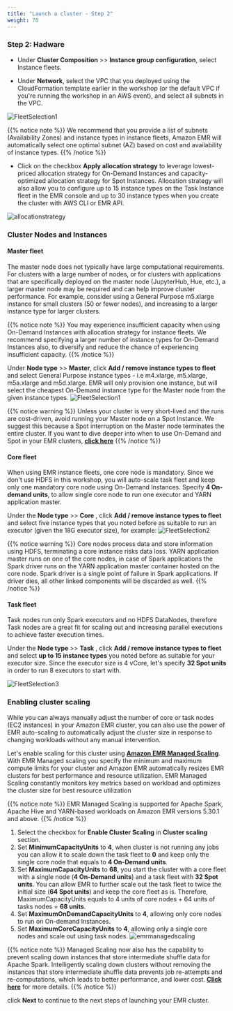 ```yaml
---
title: "Launch a cluster - Step 2"
weight: 70
---
```


### Step 2: Hadware

* Under **Cluster Composition** >> **Instance group configuration**, select Instance fleets. 

* Under **Network**, select the VPC that you deployed using the CloudFormation template earlier in the workshop (or the default VPC if you're running the workshop in an AWS event), and select all subnets in the VPC. 

![FleetSelection1](/images/running-emr-spark-apps-on-spot/emrinstancefleetsnetwork.png)

{{% notice note %}}
We recommend that you provide a list of subnets (Availability Zones) and instance types in instance fleets, Amazon EMR will automatically select one optimal subnet (AZ) based on cost and availability of instance types.
{{% /notice %}}

* Click on the checkbox **Apply allocation strategy** to leverage lowest-priced allocation strategy for On-Demand Instances and capacity-optimized allocation strategy for Spot Instances. Allocation strategy will also allow you to configure up to 15 instance types on the Task Instance fleet in the EMR console and up to 30 instance types when you create the cluster with AWS CLI or EMR API.

![allocationstrategy](/images/running-emr-spark-apps-on-spot/allocation-strategy.png)

### Cluster Nodes and Instances

#### Master fleet
The master node does not typically have large computational requirements. For clusters with a large number of nodes, or for clusters with applications that are specifically deployed on the master node (JupyterHub, Hue, etc.), a larger master node may be required and can help improve cluster performance. For example, consider using a General Purpose m5.xlarge instance for small clusters (50 or fewer nodes), and increasing to a larger instance type for larger clusters. 

{{% notice note %}}
You may experience insufficient capacity when using On-Demand Instances with allocation strategy for instance fleets. We recommend specifying a larger number of instance types for On-Demand Instances also, to diversify and reduce the chance of experiencing insufficient capacity. 
{{% /notice %}}

Under **Node type** >> **Master**, click **Add / remove instance types to fleet** and select General Purpose instance types - i.e m4.xlarge, m5.xlarge, m5a.xlarge and m5d.xlarge. EMR will only provision one instance, but will select the cheapest On-Demand instance type for the Master node from the given instance types.
![FleetSelection1](/images/running-emr-spark-apps-on-spot/emrinstancefleets-master.png)

{{% notice warning %}}
Unless your cluster is very short-lived and the runs are cost-driven, avoid running your Master node on a Spot Instance. We suggest this because a Spot interruption on the Master node terminates the entire cluster. If you want to dive deeper into when to use On-Demand and Spot in your EMR clusters, **[click here](https://docs.aws.amazon.com/emr/latest/ManagementGuide/emr-plan-instances-guidelines.html#emr-plan-spot-instances)**
{{% /notice %}}

#### Core fleet
When using EMR instance fleets, one core node is mandatory. Since we don't use HDFS in this workshop, you will auto-scale task fleet and keep only one mandatory core node using On-Demand Instances. Specify **4 On-demand units**, to allow single core node to run one executor and YARN application master.

Under the **Node type** >> **Core** , click **Add / remove instance types to fleet** and select five instance types that you noted before as suitable to run an executor (given the 18G executor size), for example: 
![FleetSelection2](/images/running-emr-spark-apps-on-spot/emrinstancefleets-core.png)

{{% notice warning %}}
Core nodes process data and store information using HDFS, terminating a core instance risks data loss. YARN application master runs on one of the core nodes, in case of Spark applications the Spark driver runs on the YARN application master container hosted on the core node. Spark driver is a single point of failure in Spark applications. If driver dies, all other linked components will be discarded as well. 
{{% /notice %}}

#### Task fleet
Task nodes run only Spark executors and no HDFS DataNodes, therefore Task nodes are a great fit for scaling out and increasing parallel executions to achieve faster execution times.


Under the  **Node type** >> **Task** , click **Add / remove instance types to fleet** and select **up to 15 instance types** you noted before as suitable for your executor size. Since the executor size is 4 vCore, let's specify **32 Spot units** in order to run 8 executors to start with.

![FleetSelection3](/images/running-emr-spark-apps-on-spot/emrinstancefleets-task.png)

### Enabling cluster scaling

While you can always manually adjust the number of core or task nodes (EC2 instances) in your Amazon EMR cluster, you can also use the power of EMR auto-scaling to automatically adjust the cluster size in response to changing workloads without any manual intervention.

Let's enable scaling for this cluster using **[Amazon EMR Managed Scaling](https://aws.amazon.com/blogs/big-data/introducing-amazon-emr-managed-scaling-automatically-resize-clusters-to-lower-cost/)**. With EMR Managed scaling you specify the minimum and maximum compute limits for your cluster and Amazon EMR automatically resizes EMR clusters for best performance and resource utilization. EMR Managed Scaling constantly monitors key metrics based on workload and optimizes the cluster size for best resource utilization

{{% notice note %}}
EMR Managed Scaling is supported for Apache Spark, Apache Hive and YARN-based workloads on Amazon EMR versions 5.30.1 and above.
{{% /notice %}}

1. Select the checkbox for **Enable Cluster Scaling** in **Cluster scaling** section.
1. Set **MinimumCapacityUnits** to **4**, when cluster is not running any jobs you can allow it to scale down the task fleet to **0** and keep only the single core node that equals to **4 On-Demand units**.
1. Set **MaximumCapacityUnits** to **68**, you start the cluster with a core fleet with a single node (**4 On-Demand units**) and a task fleet with **32 Spot units**. You can allow EMR to further scale out the task fleet to twice the initial size (**64 Spot units**) and keep the core fleet as is. Therefore, MaximumCapacityUnits equals to 4 units of core nodes + 64 units of tasks nodes = **68 units**.  
1. Set **MaximumOnDemandCapacityUnits** to **4**, allowing only core nodes to run on On-demand Instances.
1. Set **MaximumCoreCapacityUnits** to **4**, allowing only a single core nodes and scale out using task nodes.
![emrmanagedscaling](/images/running-emr-spark-apps-on-spot/emrmanagedscaling.png)

{{% notice note %}}
Managed Scaling now also has the capability to prevent scaling down instances that store intermediate shuffle data for Apache Spark. Intelligently scaling down clusters without removing the instances that store intermediate shuffle data prevents job re-attempts and re-computations, which leads to better performance, and lower cost.
**[Click here](https://aws.amazon.com/about-aws/whats-new/2022/03/amazon-emr-managed-scaling-shuffle-data-aware/)** for more details.
{{% /notice %}}

click **Next** to continue to the next steps of launching your EMR cluster.
